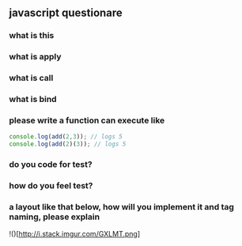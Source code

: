 ## javascript questionare

### what is this

### what is apply

### what is call

### what is bind

### please write a function can execute like

```js
console.log(add(2,3)); // logs 5
console.log(add(2)(3)); // logs 5
```

### do you code for test?

### how do you feel test?

### a layout like that below, how will you implement it and tag naming, please explain 

!()[http://i.stack.imgur.com/GXLMT.png]

